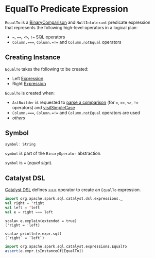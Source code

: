 # EqualTo Predicate Expression

`EqualTo` is a [BinaryComparison](BinaryComparison.md) and `NullIntolerant` predicate expression that represents the following high-level operators in a logical plan:

* `=`, `==`, `<>`, `!=` SQL operators
* `Column.===`, `Column.=!=` and `Column.notEqual` operators

## Creating Instance

`EqualTo` takes the following to be created:

* <span id="left"> Left [Expression](Expression.md)
* <span id="right"> Right [Expression](Expression.md)

`EqualTo` is created when:

* `AstBuilder` is requested to [parse a comparison](../sql/AstBuilder.md#visitComparison) (for `=`, `==`, `<>`, `!=` operators) and [visitSimpleCase](../sql/AstBuilder.md#visitSimpleCase)
* `Column.===`, `Column.=!=` and `Column.notEqual` operators are used
* _others_

## <span id="symbol"> Symbol

```scala
symbol: String
```

`symbol` is part of the `BinaryOperator` abstraction.

`symbol` is `=` (_equal sign_).

## Catalyst DSL

[Catalyst DSL](../catalyst-dsl/index.md) defines [===](../catalyst-dsl/index.md#ImplicitOperators) operator to create an `EqualTo` expression.

```scala
import org.apache.spark.sql.catalyst.dsl.expressions._
val right = 'right
val left = 'left
val e = right === left
```

```text
scala> e.explain(extended = true)
('right = 'left)
```

```text
scala> println(e.expr.sql)
(`right` = `left`)
```

```scala
import org.apache.spark.sql.catalyst.expressions.EqualTo
assert(e.expr.isInstanceOf[EqualTo])
```
